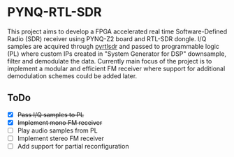 # PYNQ-RTL-SDR

This project aims to develop a FPGA accelerated real time Software-Defined Radio (SDR) receiver using PYNQ-Z2 board and RTL-SDR dongle. I/Q samples are acquired through [pyrtlsdr](https://github.com/roger-/pyrtlsdr) and passed to programmable logic (PL) where custom IPs created in "System Generator for DSP" downsample, filter and demodulate the data. Currently main focus of the project is to implement a modular and efficient FM receiver where support for additional demodulation schemes could be added later.

## ToDo
- [x] ~~Pass I/Q samples to PL~~
- [x] ~~Implement mono FM receiver~~
- [ ] Play audio samples from PL
- [ ] Implement stereo FM receiver
- [ ] Add support for partial reconfiguration